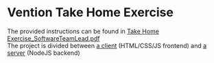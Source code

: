 # Vention Take Home Exercise
The provided instructions can be found in [Take Home Exercise_SoftwareTeamLead.pdf](<./Take Home Exercise_SoftwareTeamLead.pdf>)  
The project is divided between [a client](./client/README.md) (HTML/CSS/JS frontend) and [a server](./server/README.md) (NodeJS backend)  
